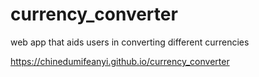 # currency_converter
web app that aids users in converting different currencies 


https://chinedumifeanyi.github.io/currency_converter
